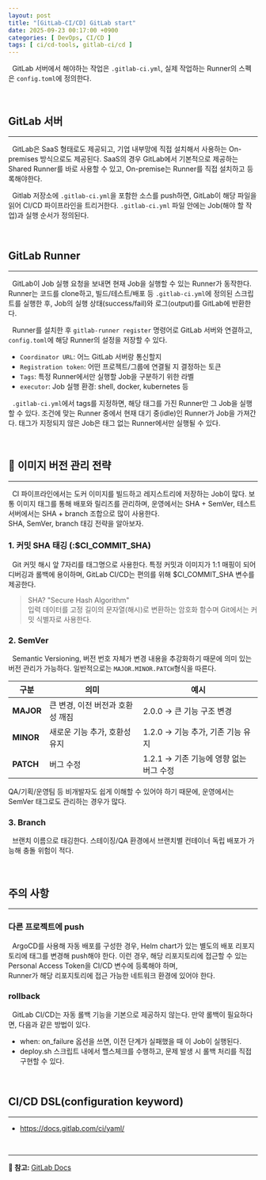 ```yaml
---
layout: post
title: "[GitLab-CI/CD] GitLab start"
date: 2025-09-23 00:17:00 +0900
categories: [ DevOps, CI/CD ]
tags: [ ci/cd-tools, gitlab-ci/cd ]
---
```


&nbsp; GitLab 서버에서 해야하는 작업은 `.gitlab-ci.yml`, 실제 작업하는 Runner의 스펙은 `config.toml`에 정의한다.

<br>

## GitLab 서버

---
&nbsp; GitLab은 SaaS 형태로도 제공되고, 기업 내부망에 직접 설치해서 사용하는 On-premises 방식으로도 제공된다.
SaaS의 경우 GitLab에서 기본적으로 제공하는 Shared Runner를 바로 사용할 수 있고, On-premise는 Runner를 직접 설치하고 등록해야한다.

&nbsp; Gitlab 저장소에 `.gitlab-ci.yml`을 포함한 소스를 push하면, GitLab이 해당 파일을 읽어 CI/CD 파이프라인을 트리거한다.
`.gitlab-ci.yml` 파일 안에는 Job(해야 할 작업)과 실행 순서가 정의된다.

<br>

## GitLab Runner

---
&nbsp; GitLab이 Job 실행 요청을 보내면 현재 Job을 실행할 수 있는 Runner가 동작한다.
Runner는 코드를 clone하고, 빌드/테스트/배포 등 `.gitlab-ci.yml`에 정의된 스크립트를 실행한 후,
Job의 실행 상태(success/fail)와 로그(output)를 GitLab에 반환한다.

&nbsp; Runner를 설치한 후 `gitlab-runner register` 명령어로 GitLab 서버와 연결하고, `config.toml`에 해당 Runner의 설정을 저장할 수 있다.

- `Coordinator URL`: 어느 GitLab 서버랑 통신할지
- `Registration token`: 어떤 프로젝트/그룹에 연결될 지 결정하는 토큰
- `Tags`: 특정 Runner에서만 실행할 Job을 구분하기 위한 라벨
- `executor`: Job 실행 환경: shell, docker, kubernetes 등

&nbsp; `.gitlab-ci.yml`에서 tags를 지정하면, 해당 태그를 가진 Runner만 그 Job을 실행할 수 있다.
조건에 맞는 Runner 중에서 현재 대기 중(idle)인 Runner가 Job을 가져간다.
태그가 지정되지 않은 Job은 태그 없는 Runner에서만 실행될 수 있다.

<br>

## 🐳 이미지 버전 관리 전략

---
&nbsp; CI 파이프라인에서는 도커 이미지를 빌드하고 레지스트리에 저장하는 Job이 많다.
보통 이미지 태그를 통해 배포와 릴리즈를 관리하며, 운영에서는 SHA + SemVer, 테스트서버에서는 SHA + branch 조합으로 많이 사용한다.<br>
SHA, SemVer, branch 태깅 전략을 알아보자.

### 1. 커밋 SHA 태깅 (:$CI_COMMIT_SHA)

&nbsp; Git 커밋 해시 앞 7자리를 태그명으로 사용한다.
특정 커밋과 이미지가 1:1 매핑이 되어 디버깅과 롤백에 용이하며, GitLab CI/CD는 편의를 위해 $CI_COMMIT_SHA 변수를 제공한다.

  > SHA? "Secure Hash Algorithm" <br>
  > 입력 데이터를 고정 길이의 문자열(해시)로 변환하는 암호화 함수며 Git에서는 커밋 식별자로 사용한다.

### 2. SemVer

&nbsp; Semantic Versioning, 버전 번호 자체가 변경 내용을 추강화하기 때문에 의미 있는 버전 관리가 가능하다.
일반적으로는 `MAJOR.MINOR.PATCH`형식을 따른다.

| 구분        | 의미                  | 예시                         |
|-----------|---------------------|----------------------------|
| **MAJOR** | 큰 변경, 이전 버전과 호환성 깨짐 | 2.0.0 → 큰 기능 구조 변경         |
| **MINOR** | 새로운 기능 추가, 호환성 유지   | 1.2.0 → 기능 추가, 기존 기능 유지    |
| **PATCH** | 버그 수정               | 1.2.1 → 기존 기능에 영향 없는 버그 수정 |

QA/기획/운영팀 등 비개발자도 쉽게 이해할 수 있어야 하기 때문에, 운영에서는 SemVer 태그로도 관리하는 경우가 많다.

### 3. Branch

&nbsp; 브랜치 이름으로 태깅한다. 스테이징/QA 환경에서 브랜치별 컨테이너 독립 배포가 가능해 충돌 위험이 적다.

<br>

## 주의 사항

---

### 다른 프로젝트에 push

&nbsp; ArgoCD를 사용해 자동 배포를 구성한 경우, Helm chart가 있는 별도의 배포 리포지토리에 태그를 변경해 push해야 한다.
이런 경우, 해당 리포지토리에 접근할 수 있는 Personal Access Token을 CI/CD 변수에 등록해야 하며, <br>
Runner가 해당 리포지토리에 접근 가능한 네트워크 환경에 있어야 한다.

### rollback

&nbsp; GitLab CI/CD는 자동 롤백 기능을 기본으로 제공하지 않는다.
만약 롤백이 필요하다면, 다음과 같은 방법이 있다.

- when: on_failure 옵션을 쓰면, 이전 단계가 실패했을 때 이 Job이 실행된다.
- deploy.sh 스크립트 내에서 핼스체크를 수행하고, 문제 발생 시 롤백 처리를 직접 구현할 수 있다.

<br>

## CI/CD DSL(configuration keyword)

---

- https://docs.gitlab.com/ci/yaml/

<br>

---
<p> 
  <strong>👀 참고: </strong>
  <span itemprop="keywords">
    <a href="https://docs.gitlab.com/ci" class="page__taxonomy-item p-category">GitLab Docs</a><span class="sep">&nbsp; </span>
  </span>
</p>
